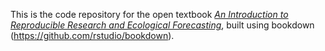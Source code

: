This is the code repository for the open textbook [_An Introduction to Reproducible Research and Ecological Forecasting_](https://www.plantecolo.gy/BIO3019S_Ecoforecasting/), built using bookdown (https://github.com/rstudio/bookdown).

